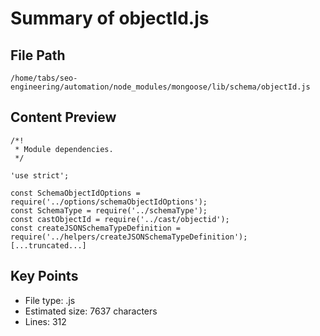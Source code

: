 # Summary of objectId.js
  
## File Path
`/home/tabs/seo-engineering/automation/node_modules/mongoose/lib/schema/objectId.js`

## Content Preview
```
/*!
 * Module dependencies.
 */

'use strict';

const SchemaObjectIdOptions = require('../options/schemaObjectIdOptions');
const SchemaType = require('../schemaType');
const castObjectId = require('../cast/objectid');
const createJSONSchemaTypeDefinition = require('../helpers/createJSONSchemaTypeDefinition');
[...truncated...]
```

## Key Points
- File type: .js
- Estimated size: 7637 characters
- Lines: 312
